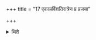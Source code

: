 +++
title = "17 एकान्नविंशतिरात्रेण प्र प्रजया"

+++

<details><summary>थिते</summary>

एकान्नविंशतिरात्रेण प्र प्रजया पशुभिर्जायन्ते १७
</details>
